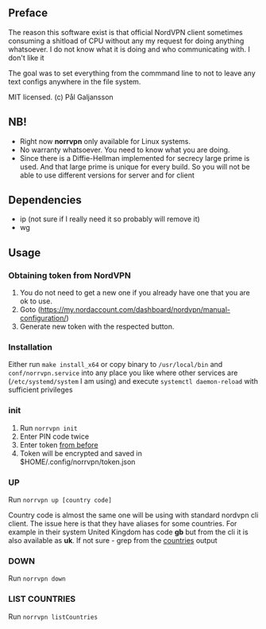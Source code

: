 ## Preface
The reason this software exist is that official NordVPN client sometimes consuming a shitload of CPU without any my request for doing anything whatsoever. I do not know what it is doing and who communicating with. I don't like it

The goal was to set everything from the commmand line to not to leave any text configs anywhere in the file system.

MIT licensed.
(c) Pål Galjansson

## NB!
* Right now **norrvpn** only available for Linux systems.
* No warranty whatsoever. You need to know what you are doing.
* Since there is a Diffie-Hellman implemented for secrecy large prime is used. And that large prime is unique for every
build. So you will not be able to use different versions for server and for client

## Dependencies
* ip (not sure if I really need it so probably will remove it)
* wg

## Usage
### Obtaining token from NordVPN
1. You do not need to get a new one if you already have one that you are ok to use.
2. Goto (https://my.nordaccount.com/dashboard/nordvpn/manual-configuration/)
3. Generate new token with the respected button.

### Installation
Either run `make install_x64` or copy binary to `/usr/local/bin` and `conf/norrvpn.service` into any place you like where
other services are (`/etc/systemd/system` I am using) and execute `systemctl daemon-reload` with sufficient privileges 

### init
1. Run `norrvpn init`
2. Enter PIN code twice
3. Enter token [from before](#obtaining-token-from-nordvpn)
4. Token will be encrypted and saved in $HOME/.config/norrvpn/token.json

### UP
Run `norrvpn up [country code]`

Country code is almost the same one will be using with standard nordvpn cli client.
The issue here is that they have aliases for some countries. For example in their system United Kingdom has code
**gb** but from the cli it is also available as **uk**. If not sure - grep from the [countries](#list-countries) output

### DOWN
Run `norrvpn down`

### LIST COUNTRIES
Run `norrvpn listCountries`
